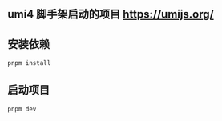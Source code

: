 ## umi4 脚手架启动的项目 https://umijs.org/

## 安装依赖

```bash
pnpm install
```

## 启动项目

```bash
pnpm dev
```
